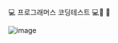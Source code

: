 💻 프로그래머스 코딩테스트 💻🫧
🚗

![image](https://github.com/user-attachments/assets/1a3cf360-f044-470a-850e-6b8bcc080bcd)
